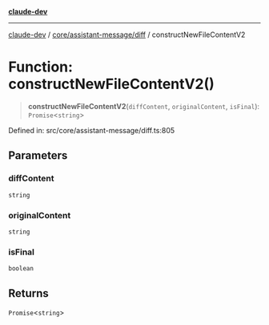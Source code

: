 [**claude-dev**](../../../../README.md)

***

[claude-dev](../../../../README.md) / [core/assistant-message/diff](../README.md) / constructNewFileContentV2

# Function: constructNewFileContentV2()

> **constructNewFileContentV2**(`diffContent`, `originalContent`, `isFinal`): `Promise`\<`string`\>

Defined in: src/core/assistant-message/diff.ts:805

## Parameters

### diffContent

`string`

### originalContent

`string`

### isFinal

`boolean`

## Returns

`Promise`\<`string`\>
